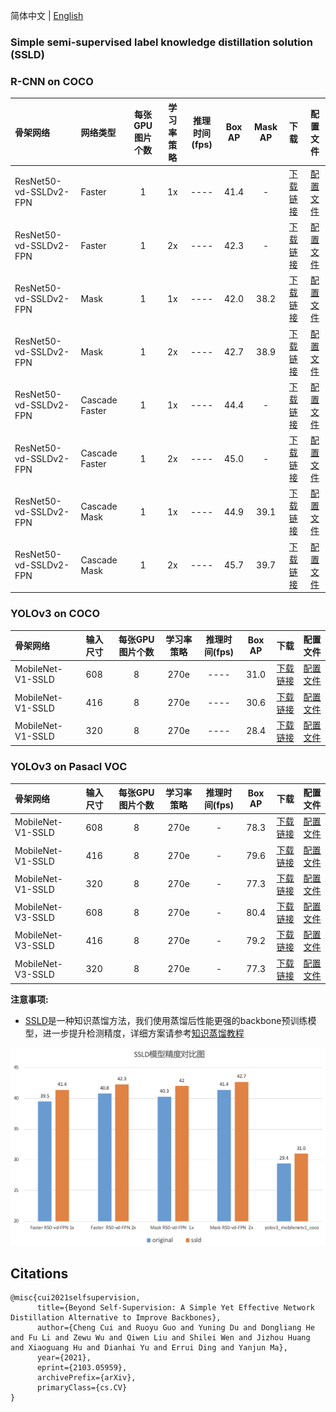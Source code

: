 简体中文 | [English](SSLD_PRETRAINED_MODEL_en.md)

### Simple semi-supervised label knowledge distillation solution (SSLD)

### R-CNN on COCO

| 骨架网络              | 网络类型       | 每张GPU图片个数 | 学习率策略 |推理时间(fps) | Box AP | Mask AP |                           下载                          | 配置文件 |
| :------------------- | :------------| :-----: | :-----: | :------------: | :-----: | :-----: | :-----------------------------------------------------: | :-----: |
| ResNet50-vd-SSLDv2-FPN      | Faster         |    1    |   1x    |     ----     |  41.4  |  -  | [下载链接](https://paddledet.bj.bcebos.com/models/faster_rcnn_r50_vd_fpn_ssld_1x_coco.pdparams) | [配置文件](https://github.com/PaddlePaddle/PaddleDetection/tree/release/2.5/configs/faster_rcnn/faster_rcnn_r50_vd_fpn_ssld_1x_coco.yml) |
| ResNet50-vd-SSLDv2-FPN      | Faster         |    1    |   2x    |     ----     |  42.3  |  -  | [下载链接](https://paddledet.bj.bcebos.com/models/faster_rcnn_r50_vd_fpn_ssld_2x_coco.pdparams) | [配置文件](https://github.com/PaddlePaddle/PaddleDetection/tree/release/2.5/configs/faster_rcnn/faster_rcnn_r50_vd_fpn_ssld_2x_coco.yml) |
| ResNet50-vd-SSLDv2-FPN         | Mask         |    1    |   1x    |     ----     |  42.0  |    38.2   | [下载链接](https://paddledet.bj.bcebos.com/models/mask_rcnn_r50_vd_fpn_ssld_1x_coco.pdparams) | [配置文件](https://github.com/PaddlePaddle/PaddleDetection/tree/release/2.5/configs/mask_rcnn/mask_rcnn_r50_vd_fpn_ssld_1x_coco.yml) |
| ResNet50-vd-SSLDv2-FPN         | Mask         |    1    |   2x    |     ----     |  42.7 |    38.9   | [下载链接](https://paddledet.bj.bcebos.com/models/mask_rcnn_r50_vd_fpn_ssld_2x_coco.pdparams) | [配置文件](https://github.com/PaddlePaddle/PaddleDetection/tree/release/2.5/configs/mask_rcnn/mask_rcnn_r50_vd_fpn_ssld_2x_coco.yml) |
| ResNet50-vd-SSLDv2-FPN         | Cascade Faster         |    1    |   1x    |     ----     |  44.4  |    -    | [下载链接](https://paddledet.bj.bcebos.com/models/cascade_rcnn_r50_vd_fpn_ssld_1x_coco.pdparams) | [配置文件](https://github.com/PaddlePaddle/PaddleDetection/tree/release/2.5/configs/cascade_rcnn/cascade_rcnn_r50_vd_fpn_ssld_1x_coco.yml) |
| ResNet50-vd-SSLDv2-FPN         | Cascade Faster         |    1    |   2x    |     ----     |  45.0  |    -    | [下载链接](https://paddledet.bj.bcebos.com/models/cascade_rcnn_r50_vd_fpn_ssld_2x_coco.pdparams) | [配置文件](https://github.com/PaddlePaddle/PaddleDetection/tree/release/2.5/configs/cascade_rcnn/cascade_rcnn_r50_vd_fpn_ssld_2x_coco.yml) |
| ResNet50-vd-SSLDv2-FPN         | Cascade Mask         |    1    |   1x    |     ----     |  44.9 |    39.1    | [下载链接](https://paddledet.bj.bcebos.com/models/cascade_mask_rcnn_r50_vd_fpn_ssld_1x_coco.pdparams) | [配置文件](https://github.com/PaddlePaddle/PaddleDetection/tree/release/2.5/configs/cascade_rcnn/cascade_mask_rcnn_r50_vd_fpn_ssld_1x_coco.yml) |
| ResNet50-vd-SSLDv2-FPN         | Cascade Mask         |    1    |   2x    |     ----     |  45.7  |    39.7    | [下载链接](https://paddledet.bj.bcebos.com/models/cascade_mask_rcnn_r50_vd_fpn_ssld_2x_coco.pdparams) | [配置文件](https://github.com/PaddlePaddle/PaddleDetection/tree/release/2.5/configs/cascade_rcnn/cascade_mask_rcnn_r50_vd_fpn_ssld_2x_coco.yml) |


### YOLOv3 on COCO

| 骨架网络             | 输入尺寸   | 每张GPU图片个数 | 学习率策略 |推理时间(fps) | Box AP |                           下载                          | 配置文件 |
| :----------------- | :-------- | :-----------: | :------: | :---------: | :----: | :----------------------------------------------------: | :-----: |
| MobileNet-V1-SSLD         | 608         |    8    |   270e    |     ----     |  31.0  | [下载链接](https://paddledet.bj.bcebos.com/models/yolov3_mobilenet_v1_ssld_270e_coco.pdparams) | [配置文件](https://github.com/PaddlePaddle/PaddleDetection/tree/release/2.5/configs/yolov3/yolov3_mobilenet_v1_ssld_270e_coco.yml) |
| MobileNet-V1-SSLD         | 416         |    8    |   270e    |     ----     |  30.6  | [下载链接](https://paddledet.bj.bcebos.com/models/yolov3_mobilenet_v1_ssld_270e_coco.pdparams) | [配置文件](https://github.com/PaddlePaddle/PaddleDetection/tree/release/2.5/configs/yolov3/yolov3_mobilenet_v1_ssld_270e_coco.yml) |
| MobileNet-V1-SSLD         | 320         |    8    |   270e    |     ----     |  28.4  | [下载链接](https://paddledet.bj.bcebos.com/models/yolov3_mobilenet_v1_ssld_270e_coco.pdparams) | [配置文件](https://github.com/PaddlePaddle/PaddleDetection/tree/release/2.5/configs/yolov3/yolov3_mobilenet_v1_ssld_270e_coco.yml) |

### YOLOv3 on Pasacl VOC

| 骨架网络             | 输入尺寸   | 每张GPU图片个数 | 学习率策略 |推理时间(fps) | Box AP |                           下载                          | 配置文件 |
| :----------------- | :-------- | :-----------: | :------: | :---------: | :----: | :----------------------------------------------------: | :-----: |
| MobileNet-V1-SSLD | 608  |    8    |   270e  |      -        |  78.3  | [下载链接](https://paddledet.bj.bcebos.com/models/yolov3_mobilenet_v1_ssld_270e_voc.pdparams) | [配置文件](https://github.com/PaddlePaddle/PaddleDetection/tree/release/2.5/configs/yolov3/yolov3_mobilenet_v1_ssld_270e_voc.yml) |
| MobileNet-V1-SSLD | 416  |    8    |   270e  |      -        |  79.6  | [下载链接](https://paddledet.bj.bcebos.com/models/yolov3_mobilenet_v1_ssld_270e_voc.pdparams) | [配置文件](https://github.com/PaddlePaddle/PaddleDetection/tree/release/2.5/configs/yolov3/yolov3_mobilenet_v1_ssld_270e_voc.yml) |
| MobileNet-V1-SSLD | 320  |    8    |   270e  |      -        |  77.3  | [下载链接](https://paddledet.bj.bcebos.com/models/yolov3_mobilenet_v1_ssld_270e_voc.pdparams) | [配置文件](https://github.com/PaddlePaddle/PaddleDetection/tree/release/2.5/configs/yolov3/yolov3_mobilenet_v1_ssld_270e_voc.yml) |
| MobileNet-V3-SSLD | 608  |    8    |   270e  |      -        |  80.4  | [下载链接](https://paddledet.bj.bcebos.com/models/yolov3_mobilenet_v3_large_ssld_270e_voc.pdparams) | [配置文件](https://github.com/PaddlePaddle/PaddleDetection/tree/release/2.5/configs/yolov3/yolov3_mobilenet_v3_large_ssld_270e_voc.yml) |
| MobileNet-V3-SSLD | 416  |    8    |   270e  |      -        |  79.2  | [下载链接](https://paddledet.bj.bcebos.com/models/yolov3_mobilenet_v3_large_ssld_270e_voc.pdparams) | [配置文件](https://github.com/PaddlePaddle/PaddleDetection/tree/release/2.5/configs/yolov3/yolov3_mobilenet_v3_large_ssld_270e_voc.yml) |
| MobileNet-V3-SSLD | 320  |    8    |   270e  |      -        |  77.3  | [下载链接](https://paddledet.bj.bcebos.com/models/yolov3_mobilenet_v3_large_ssld_270e_voc.pdparams) | [配置文件](https://github.com/PaddlePaddle/PaddleDetection/tree/release/2.5/configs/yolov3/yolov3_mobilenet_v3_large_ssld_270e_voc.yml) |

**注意事项:**  

- [SSLD](https://arxiv.org/abs/2103.05959)是一种知识蒸馏方法，我们使用蒸馏后性能更强的backbone预训练模型，进一步提升检测精度，详细方案请参考[知识蒸馏教程](https://github.com/PaddlePaddle/PaddleClas/blob/develop/docs/en/advanced_tutorials/distillation/distillation_en.md)

![demo image](../images/ssld_model.png)

## Citations
```
@misc{cui2021selfsupervision,
      title={Beyond Self-Supervision: A Simple Yet Effective Network Distillation Alternative to Improve Backbones},
      author={Cheng Cui and Ruoyu Guo and Yuning Du and Dongliang He and Fu Li and Zewu Wu and Qiwen Liu and Shilei Wen and Jizhou Huang and Xiaoguang Hu and Dianhai Yu and Errui Ding and Yanjun Ma},
      year={2021},
      eprint={2103.05959},
      archivePrefix={arXiv},
      primaryClass={cs.CV}
}
```
